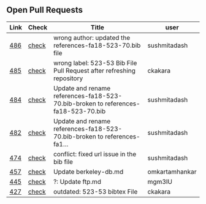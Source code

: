 ## Open Pull Requests

| Link | Check | Title | user |
| --- | --- | --- | --- |
| [486](https://github.com/cloudmesh/technologies/pull/486) | [check](https://github.com/cloudmesh/technologies/pull/486/checks) | wrong author: updated the references-fa18-523-70.bib file | sushmitadash |
| [485](https://github.com/cloudmesh/technologies/pull/485) | [check](https://github.com/cloudmesh/technologies/pull/485/checks) | wrong label: 523-53 Bib File Pull Request after refreshing repository | ckakara |
| [484](https://github.com/cloudmesh/technologies/pull/484) | [check](https://github.com/cloudmesh/technologies/pull/484/checks) | Update and rename references-fa18-523-70.bib-broken to references-fa18-523-70.bib | sushmitadash |
| [482](https://github.com/cloudmesh/technologies/pull/482) | [check](https://github.com/cloudmesh/technologies/pull/482/checks) | Update and rename references-fa18-523-70.bib-broken to references-fa1… | sushmitadash |
| [474](https://github.com/cloudmesh/technologies/pull/474) | [check](https://github.com/cloudmesh/technologies/pull/474/checks) | conflict: fixed url issue in the bib file | sushmitadash |
| [457](https://github.com/cloudmesh/technologies/pull/457) | [check](https://github.com/cloudmesh/technologies/pull/457/checks) | Update berkeley-db.md | omkartamhankar |
| [445](https://github.com/cloudmesh/technologies/pull/445) | [check](https://github.com/cloudmesh/technologies/pull/445/checks) | ?: Update ftp.md | mgm3IU |
| [427](https://github.com/cloudmesh/technologies/pull/427) | [check](https://github.com/cloudmesh/technologies/pull/427/checks) | outdated: 523-53 bibtex File | ckakara |

